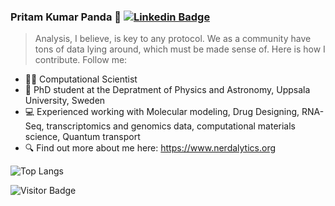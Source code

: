 ### Pritam Kumar Panda 🐼 [![Linkedin Badge](https://img.shields.io/badge/-blue?style=flat-square&logo=Linkedin&logoColor=white&link=https://www.linkedin.com/in/pritam-kumar-panda/)](https://www.linkedin.com/in/pritam-kumar-panda/)

> Analysis, I believe, is key to any protocol. We as a community have tons of data lying around, which must be made sense of. Here is how I contribute. Follow me: 



- 👨‍🔬 Computational Scientist
- 🔭 PhD student at the Depratment of Physics and Astronomy, Uppsala University, Sweden
- 💻 Experienced working with Molecular modeling, Drug Designing, RNA-Seq, transcriptomics and genomics data, computational materials science, Quantum transport
- 🔍 Find out more about me here: https://www.nerdalytics.org


![Top Langs](https://github-readme-stats.vercel.app/api/top-langs/?username=pritampanda15&hide=TeX&layout=compact)

![Visitor Badge](https://visitor-badge.laobi.icu/badge?page_id=pritampanda15)


